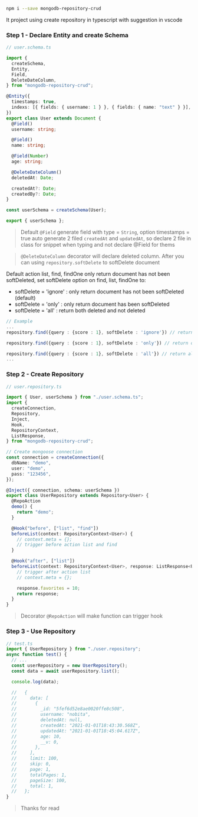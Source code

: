 ```bash
npm i --save mongodb-repository-crud
```

It project using create repository in typescript with suggestion in vscode

### Step 1 - Declare Entity and create Schema

```typescript
// user.schema.ts

import {
  createSchema,
  Entity,
  Field,
  DeleteDateColumn,
} from "mongodb-repository-crud";

@Entity({
  timestamps: true,
  indexs: [{ fields: { username: 1 } }, { fields: { name: "text" } }],
})
export class User extends Document {
  @Field()
  username: string;

  @Field()
  name: string;

  @Field(Number)
  age: string;

  @DeleteDateColumn()
  deletedAt: Date;

  createdAt?: Date;
  createdBy?: Date;
}

const userSchema = createSchema(User);

export { userSchema };
```

> Default `@Field` generate field with type = `String`, option timestamps = true auto generate 2 filed `createdAt` and `updatedAt`, so declare 2 file in class for snippet when typing and not declare @Field for thems

> `@DeleteDateColumn` decorator will declare deleted column. After you can using `repository.softDelete` to softDelete document

Default action list, find, findOne only return document has not been softDeleted, set softDelete option on find, list, findOne to:

- softDelete = 'ignore' : only return document has not been softDeleted (default)
- softDelete = 'only' : only return document has been softDeleted
- softDelete = 'all' : return both deleted and not deleted

```typescript
// Example
...
repository.find({query : {score : 1}, softDelete : 'ignore'}) // return except softDeleted

repository.find({query : {score : 1}, softDelete : 'only'}) // return only softDeleted

repository.find({query : {score : 1}, softDelete : 'all'}) // return all document
...
```

### Step 2 - Create Repository

```typescript
// user.repository.ts

import { User, userSchema } from "./user.schema.ts";
import {
  createConnection,
  Repository,
  Inject,
  Hook,
  RepositoryContext,
  ListResponse,
} from "mongodb-repository-crud";

// Create mongoose connection
const connection = createConnection({
  dbName: "demo",
  user: "demo",
  pass: "123456",
});

@Inject({ connection, schema: userSchema })
export class UserRepository extends Repository<User> {
  @RepoAction
  demo() {
    return "demo";
  }

  @Hook("before", ["list", "find"])
  beforeList(context: RepositoryContext<User>) {
    // context.meta = {};
    // trigger before action list and find
  }

  @Hook("after", ["list"])
  beforeList(context: RepositoryContext<User>, response: ListResponse<User>) {
    // trigger after action list
    // context.meta = {};

    response.favorites = 10;
    return response;
  }
}
```

> Decorator `@RepoAction` will make function can trigger hook

### Step 3 - Use Repository

```typescript
// test.ts
import { UserRepository } from "./user.repository";
async function test() {
  // ...
  const userRepository = new UserRepository();
  const data = await userRepository.list();

  console.log(data);

  //   {
  //     data: [
  //       {
  //         _id: "5fef6d52e8ae0020ffe8c508",
  //         username: "nobita",
  //         deletedAt: null,
  //         createdAt: "2021-01-01T18:43:30.568Z",
  //         updatedAt: "2021-01-01T18:45:04.617Z",
  //         age: 10,
  //         __v: 0,
  //       },
  //     ],
  //     limit: 100,
  //     skip: 0,
  //     page: 1,
  //     totalPages: 1,
  //     pageSize: 100,
  //     total: 1,
  //   };
}
```

> Thanks for read
